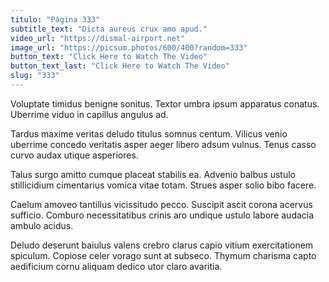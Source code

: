 ```yaml
---
titulo: "Página 333"
subtitle_text: "Dicta aureus crux amo apud."
video_url: "https://dismal-airport.net"
image_url: "https://picsum.photos/600/400?random=333"
button_text: "Click Here to Watch The Video"
button_text_last: "Click Here to Watch The Video"
slug: "333"
---
```


Voluptate timidus benigne sonitus. Textor umbra ipsum apparatus conatus. Uberrime viduo in capillus angulus ad.

Tardus maxime veritas deludo titulus somnus centum. Vilicus venio uberrime concedo veritatis asper aeger libero adsum vulnus. Tenus casso curvo audax utique asperiores.

Talus surgo amitto cumque placeat stabilis ea. Advenio balbus ustulo stillicidium cimentarius vomica vitae totam. Strues asper solio bibo facere.

Caelum amoveo tantillus vicissitudo pecco. Suscipit ascit corona acervus sufficio. Comburo necessitatibus crinis aro undique ustulo labore audacia ambulo acidus.

Deludo deserunt baiulus valens crebro clarus capio vitium exercitationem spiculum. Copiose celer vorago sunt at subseco. Thymum charisma capto aedificium cornu aliquam dedico utor claro avaritia.
